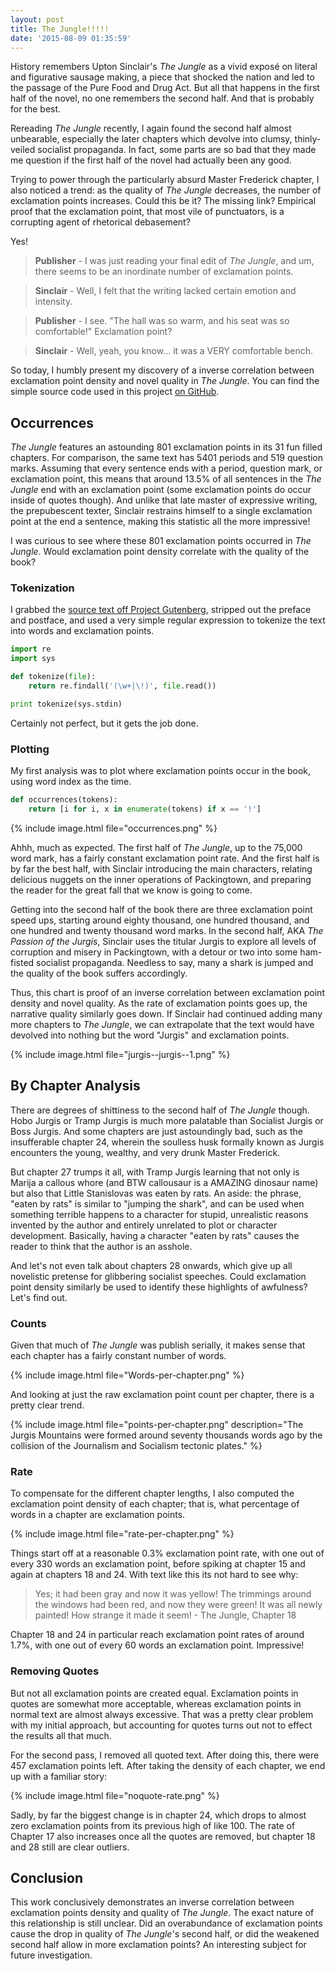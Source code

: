 ```yaml
---
layout: post
title: The Jungle!!!!!
date: '2015-08-09 01:35:59'
---
```

History remembers Upton Sinclair's *The Jungle* as a vivid exposé on literal and figurative sausage making, a piece that shocked the nation and led to the passage of the Pure Food and Drug Act. But all that happens in the first half of the novel, no one remembers the second half. And that is probably for the best.

Rereading *The Jungle* recently, I again found the second half almost unbearable, especially the later chapters which devolve into clumsy, thinly-veiled socialist propaganda. In fact, some parts are so bad that they made me question if the first half of the novel had actually been any good.

Trying to power through the particularly absurd Master Frederick chapter, I also noticed a trend: as the quality of *The Jungle* decreases, the number of exclamation points increases. Could this be it? The missing link? Empirical proof that the exclamation point, that most vile of punctuators, is a corrupting agent of rhetorical debasement?

Yes!

> **Publisher** - I was just reading your final edit of *The Jungle*, and um, there seems to be an inordinate number of exclamation points.

> **Sinclair** - Well, I felt that the writing lacked certain emotion and intensity.

> **Publisher** - I see. "The hall was so warm, and his seat was so comfortable!" Exclamation point?

> **Sinclair** - Well, yeah, you know... it was a VERY comfortable bench.

So today, I humbly present my discovery of a inverse correlation between exclamation point density and novel quality in *The Jungle*. You can find the simple source code used in this project [on GitHub][source]. 

## Occurrences
*The Jungle* features an astounding 801 exclamation points in its 31 fun filled chapters. For comparison, the same text has 5401 periods and 519 question marks. Assuming that every sentence ends with a period, question mark, or exclamation point, this means that around 13.5% of all sentences in the *The Jungle* end with an exclamation point (some exclamation points do occur inside of quotes though). And unlike that late master of expressive writing, the prepubescent texter, Sinclair restrains himself to a single exclamation point at the end a sentence, making this statistic all the more impressive!

I was curious to see where these 801 exclamation points occurred in *The Jungle*. Would exclamation point density correlate with the quality of the book? 

### Tokenization
I grabbed the [source text off Project Gutenberg][text], stripped out the preface and postface, and used a very simple regular expression to tokenize the text into words and exclamation points.

```python
import re
import sys

def tokenize(file):
    return re.findall('(\w+|\!)', file.read())

print tokenize(sys.stdin)
```

Certainly not perfect, but it gets the job done.

### Plotting
My first analysis was to plot where exclamation points occur in the book, using word index as the time.

```python
def occurrences(tokens):
    return [i for i, x in enumerate(tokens) if x == '!']
```

{% include image.html file="occurrences.png" %}

Ahhh, much as expected. The first half of *The Jungle*, up to the 75,000 word mark, has a fairly constant exclamation point rate. And the first half is by far the best half, with Sinclair introducing the main characters, relating delicious nuggets on the inner operations of Packingtown, and preparing the reader for the great fall that we know is going to come.

Getting into the second half of the book there are three exclamation point speed ups, starting around eighty thousand, one hundred thousand, and one hundred and twenty thousand word marks. In the second half, AKA *The Passion of the Jurgis*, Sinclair uses the titular Jurgis to explore all levels of corruption and misery in Packingtown, with a detour or two into some ham-fisted socialist propaganda. Needless to say, many a shark is jumped and the quality of the book suffers accordingly. 

Thus, this chart is proof of an inverse correlation between exclamation point density and novel quality. As the rate of exclamation points goes up, the narrative quality similarly goes down. If Sinclair had continued adding many more chapters to *The Jungle*, we can extrapolate that the text would have devolved into nothing but the word "Jurgis" and exclamation points.

{% include image.html file="jurgis--jurgis--1.png" %}

## By Chapter Analysis
There are degrees of shittiness to the second half of *The Jungle* though. Hobo Jurgis or Tramp Jurgis is much more palatable than Socialist Jurgis or Boss Jurgis. And some chapters are just astoundingly bad, such as the insufferable chapter 24, wherein the soulless husk formally known as Jurgis encounters the young, wealthy, and very drunk Master Frederick. 

But chapter 27 trumps it all, with Tramp Jurgis learning that not only is Marija a callous whore (and BTW callousaur is a AMAZING dinosaur name) but also that Little Stanislovas was eaten by rats. An aside: the phrase, "eaten by rats" is similar to "jumping the shark", and can be used when something terrible happens to a character for stupid, unrealistic reasons invented by the author and entirely unrelated to plot or character development. Basically, having a character "eaten by rats" causes the reader to think that the author is an asshole.

And let's not even talk about chapters 28 onwards, which give up all novelistic pretense for glibbering socialist speeches. Could exclamation point density similarly be used to identify these highlights of awfulness? Let's find out.

### Counts
Given that much of *The Jungle* was publish serially, it makes sense that each chapter has a fairly constant number of words.

{% include image.html file="Words-per-chapter.png" %}

And looking at just the raw exclamation point count per chapter, there is a pretty clear trend.

{% include image.html file="points-per-chapter.png" description="The Jurgis Mountains were formed around seventy thousands words ago by the collision of the Journalism and Socialism tectonic plates." %}

### Rate
To compensate for the different chapter lengths, I also computed the exclamation point density of each chapter; that is, what percentage of words in a chapter are exclamation points. 

{% include image.html file="rate-per-chapter.png" %}

Things start off at a reasonable 0.3% exclamation point rate, with one out of every 330 words an exclamation point, before spiking at chapter 15 and again at chapters 18 and 24. With text like this its not hard to see why:

> Yes; it had been gray and now it was yellow! The trimmings around the windows had been red, and now they were green! It was all newly painted! How strange it made it seem! - The Jungle, Chapter 18

Chapter 18 and 24 in particular reach exclamation point rates of around 1.7%, with one out of every 60 words an exclamation point. Impressive!

### Removing Quotes
But not all exclamation points are created equal. Exclamation points in quotes are somewhat more acceptable, whereas exclamation points in normal text are almost always excessive. That was a pretty clear problem with my initial approach, but accounting for quotes turns out not to effect the results all that much.

For the second pass, I removed all quoted text. After doing this, there were  457 exclamation points left. After taking the density of each chapter, we end up with a familiar story:

{% include image.html file="noquote-rate.png" %}

Sadly, by far the biggest change is in chapter 24, which drops to almost zero exclamation points from its previous high of like 100. The rate of Chapter 17 also increases once all the quotes are removed, but chapter 18 and 28 still are clear outliers.

## Conclusion
This work conclusively demonstrates an inverse correlation between exclamation points density and quality of *The Jungle*. The exact nature of this relationship is still unclear. Did an overabundance of exclamation points cause the drop in quality of *The Jungle*'s second half, or did the weakened second half allow in more exclamation points? An interesting subject for future investigation.


[source]: https://github.com/mattbierner/The-Jungle-Exclamation-Point

[text]: http://www.gutenberg.org/ebooks/140